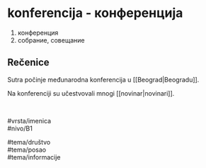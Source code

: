 # konferencija - конференција

1. конференция  
2. собрание, совещание  

## Rečenice

Sutra počinje međunarodna konferencija u [[Beograd|Beogradu]].  

Na konferenciji su učestvovali mnogi [[novinar|novinari]].  

<br>

#vrsta/imenica  
#nivo/B1  

#tema/društvo  
#tema/posao  
#tema/informacije  
